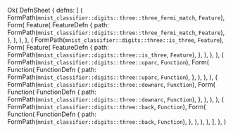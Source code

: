 Ok(
    DefnSheet {
        defns: [
            (
                FormPath(`mnist_classifier::digits::three::three_fermi_match`, `Feature`),
                Form(
                    Feature(
                        FeatureDefn {
                            path: FormPath(`mnist_classifier::digits::three::three_fermi_match`, `Feature`),
                        },
                    ),
                ),
            ),
            (
                FormPath(`mnist_classifier::digits::three::is_three`, `Feature`),
                Form(
                    Feature(
                        FeatureDefn {
                            path: FormPath(`mnist_classifier::digits::three::is_three`, `Feature`),
                        },
                    ),
                ),
            ),
            (
                FormPath(`mnist_classifier::digits::three::uparc`, `Function`),
                Form(
                    Function(
                        FunctionDefn {
                            path: FormPath(`mnist_classifier::digits::three::uparc`, `Function`),
                        },
                    ),
                ),
            ),
            (
                FormPath(`mnist_classifier::digits::three::downarc`, `Function`),
                Form(
                    Function(
                        FunctionDefn {
                            path: FormPath(`mnist_classifier::digits::three::downarc`, `Function`),
                        },
                    ),
                ),
            ),
            (
                FormPath(`mnist_classifier::digits::three::back`, `Function`),
                Form(
                    Function(
                        FunctionDefn {
                            path: FormPath(`mnist_classifier::digits::three::back`, `Function`),
                        },
                    ),
                ),
            ),
        ],
    },
)